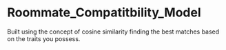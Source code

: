 # Roommate_Compatitbility_Model
Built using the concept of cosine similarity finding the best matches based on the traits you possess.
